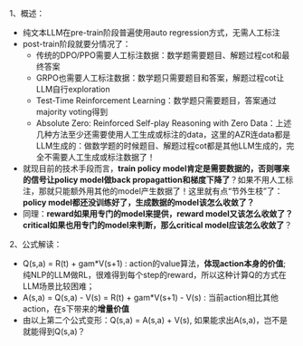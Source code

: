 1、概述：  
* 纯文本LLM在pre-train阶段普遍使用auto regression方式，无需人工标注
* post-train阶段就要分情况了：
  * 传统的DPO/PPO需要人工标注数据：数学题需要题目、解题过程cot和最终答案
  * GRPO也需要人工标注数据：数学题只需要题目和答案，解题过程cot让LLM自行exploration
  * Test-Time Reinforcement Learning：数学题只需要题目，答案通过majority voting得到
  * Absolute Zero: Reinforced Self-play Reasoning with Zero Data：上述几种方法至少还需要使用人工生成或标注的data，这里的AZR连data都是LLM生成的：做数学题的时候题目、解题过程cot都是其他LLM生成的，完全不需要人工生成或标注数据了！
* 就现目前的技术手段而言，**train policy model肯定是需要数据的，否则哪来的信号让policy model做back propagattion和梯度下降了**？如果不用人工标注，那就只能额外用其他的model产生数据了！这里就有点“节外生枝”了：**policy model都还没训练好了，生成数据的model该怎么收敛了？**
* 同理：**reward如果用专门的model来提供，reward model又该怎么收敛了？ critical如果也用专门的model来判断，那么critical model应该怎么收敛了**？  

2、公式解读：  
* Q(s,a) = R(t) + gam*V(s+1) : action的value算法，**体现action本身的价值**; 纯NLP的LLM做RL，很难得到每个step的reward，所以这种计算Q的方式在LLM场景比较困难；  
* A(s,a) = Q(s,a) - V(s) = R(t) + gam*V(s+1) - V(s) : 当前action相比其他action，在s下带来的**增量价值**  
* 由以上第二个公式变形：Q(s,a) = A(s,a) + V(s), 如果能求出A(s,a)，岂不是就能得到Q(s,a)？  
